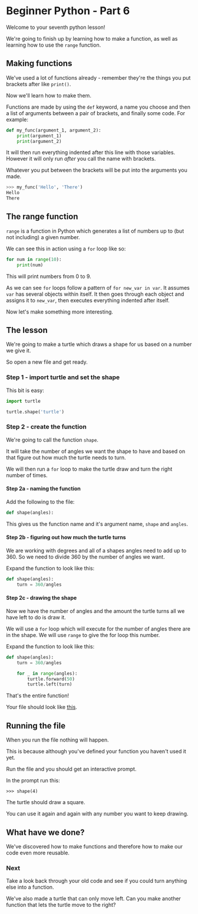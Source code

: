 # Beginner Python - Part 6

Welcome to your seventh python lesson!

We're going to finish up by learning how to make a function, as well
as learning how to use the `range` function.

## Making functions

We've used a lot of functions already - remember they're the things you
put brackets after like `print()`.

Now we'll learn how to make them.

Functions are made by using the `def` keyword, a name you choose and
then a list of arguments between a pair of brackets, and finally
some code. For example:

```python
def my_func(argument_1, argument_2):
    print(argument_1)
    print(argument_2)
```

It will then run everything indented after this line with those 
variables. However it will only run _after_ you call the name with 
brackets.

Whatever you put between the brackets will be put into the arguments you
made.

```python
>>> my_func('Hello', 'There')
Hello
There
```

## The range function

`range` is a function in Python which generates a list of numbers 
up to (but not including) a given number.

We can see this in action using a `for` loop like so:

```python
for num in range(10):
    print(num)
```

This will print numbers from 0 to 9.

As we can see `for` loops follow a pattern of `for new_var in var`.
It assumes `var` has several objects within itself. It then goes through 
each object and assigns it to `new_var`, then executes everything indented
after itself.

Now let's make something more interesting.

## The lesson

We're going to make a turtle which draws a shape for us based on a
number we give it.

So open a new file and get ready.

### Step 1 - import turtle and set the shape

This bit is easy:

```python
import turtle

turtle.shape('turtle')
```

### Step 2 - create the function

We're going to call the function `shape`.

It will take the number of angles we want the shape to have
and based on that figure out how much the turtle needs to turn.

We will then run a `for` loop to make the turtle draw and turn the 
right number of times.

#### Step 2a - naming the function

Add the following to the file:

```python
def shape(angles):
```

This gives us the function name and it's argument name, `shape`
and `angles`.

#### Step 2b - figuring out how much the turtle turns

We are working with degrees and all of a shapes angles need to add
up to 360. So we need to divide 360 by the number of angles we want.

Expand the function to look like this:

```python
def shape(angles):
    turn = 360/angles
```

#### Step 2c - drawing the shape

Now we have the number of angles and the amount the turtle turns
all we have left to do is draw it.

We will use a `for` loop which will execute for the number of
angles there are in the shape. We will use `range` to give the
for loop this number.

Expand the function to look like this:

```python
def shape(angles):
    turn = 360/angles

    for _ in range(angles):
        turtle.forward(50)
        turtle.left(turn)
```

That's the entire function!

Your file should look like [this](turtle3.py).

## Running the file

When you run the file nothing will happen.

This is because although you've defined your function you haven't 
used it yet.

Run the file and you should get an interactive prompt.

In the prompt run this:

    >>> shape(4)

The turtle should draw a square.

You can use it again and again with any number you want to keep
drawing.

## What have we done?

We've discovered how to make functions and therefore how to make
our code even more reusable.

### Next

Take a look back through your old code and see if you could turn
anything else into a function.

We've also made a turtle that can only move left. Can you make
another function that lets the turtle move to the right?
 